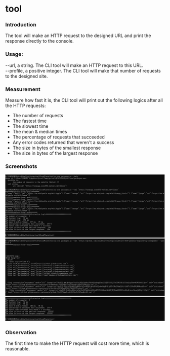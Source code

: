 # tool
 ### Introduction  
 The tool will make an HTTP request to the designed URL and print the response directly to the console.   
 ### Usage:  
 --url, a string. The CLI tool will make an HTTP request to this URL.   
 --profile, a positive integer. The CLI tool will make that number of requests to the designed site.  
 ### Measurement  
 Measure how fast it is, the CLI tool will print out the following logics after all the HTTP requests:  
 * The number of requests  
 * The fastest time  
 * The slowest time  
 * The mean & median times  
 * The percentage of requests that succeeded  
 * Any error codes returned that weren't a success  
 * The size in bytes of the smallest response  
 * The size in bytes of the largest response  
    
 ### Screenshots
 ![image](https://github.com/Zoe353/tool/blob/main/image/result1.png)
 ![image](https://github.com/Zoe353/tool/blob/main/image/result2.png)
 ![image](https://github.com/Zoe353/tool/blob/main/image/result3.png)
 
 ### Observation
 The first time to make the HTTP request will cost more time, which is reasonable.
